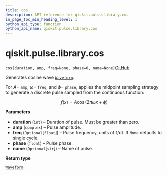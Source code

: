 ```yaml
---
title: cos
description: API reference for qiskit.pulse.library.cos
in_page_toc_min_heading_level: 1
python_api_type: function
python_api_name: qiskit.pulse.library.cos
---
```


# qiskit.pulse.library.cos

<span id="qiskit.pulse.library.cos" />

`cos(duration, amp, freq=None, phase=0, name=None)`[GitHub](https://github.com/qiskit/qiskit/tree/stable/0.40/qiskit/pulse/library/discrete.py "view source code")

Generates cosine wave [`Waveform`](qiskit.pulse.library.Waveform "qiskit.pulse.library.Waveform").

For $A=$ `amp`, $\omega=$ `freq`, and $\phi=$ `phase`, applies the midpoint sampling strategy to generate a discrete pulse sampled from the continuous function:

$$
f(x) = A \cos(2 \pi \omega x + \phi)
$$

**Parameters**

*   **duration** (`int`) – Duration of pulse. Must be greater than zero.
*   **amp** (`complex`) – Pulse amplitude.
*   **freq** (`Optional`\[`float`]) – Pulse frequency, units of 1/dt. If `None` defaults to single cycle.
*   **phase** (`float`) – Pulse phase.
*   **name** (`Optional`\[`str`]) – Name of pulse.

**Return type**

[`Waveform`](qiskit.pulse.library.Waveform "qiskit.pulse.library.waveform.Waveform")


